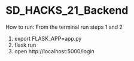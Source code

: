 # SD_HACKS_21_Backend

How to run: 
From the terminal run steps 1 and 2
1) export FLASK_APP=app.py
2) flask run
3) open http://localhost:5000/login
